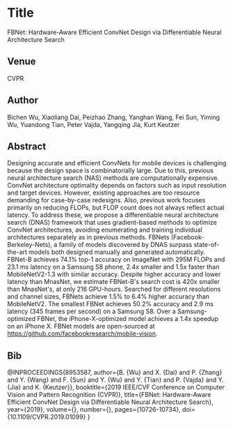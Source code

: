 # Title
FBNet: Hardware-Aware Efficient ConvNet Design via Differentiable Neural Architecture Search

## Venue
CVPR

## Author
Bichen Wu, Xiaoliang Dai, Peizhao Zhang, Yanghan Wang, Fei Sun, Yiming Wu, Yuandong Tian, Peter Vajda, Yangqing Jia, Kurt Keutzer

## Abstract
Designing accurate and efficient ConvNets for mobile devices is challenging because the design space is combinatorially large. Due to this, previous neural architecture search (NAS) methods are computationally expensive. ConvNet architecture optimality depends on factors such as input resolution and target devices. However, existing approaches are too resource demanding for case-by-case redesigns. Also, previous work focuses primarily on reducing FLOPs, but FLOP count does not always reflect actual latency. To address these, we propose a differentiable neural architecture search (DNAS) framework that uses gradient-based methods to optimize ConvNet architectures, avoiding enumerating and training individual architectures separately as in previous methods. FBNets (Facebook-Berkeley-Nets), a family of models discovered by DNAS surpass state-of-the-art models both designed manually and generated automatically. FBNet-B achieves 74.1% top-1 accuracy on ImageNet with 295M FLOPs and 23.1 ms latency on a Samsung S8 phone, 2.4x smaller and 1.5x faster than MobileNetV2-1.3 with similar accuracy. Despite higher accuracy and lower latency than MnasNet, we estimate FBNet-B's search cost is 420x smaller than MnasNet's, at only 216 GPU-hours. Searched for different resolutions and channel sizes, FBNets achieve 1.5% to 6.4% higher accuracy than MobileNetV2. The smallest FBNet achieves 50.2% accuracy and 2.9 ms latency (345 frames per second) on a Samsung S8. Over a Samsung-optimized FBNet, the iPhone-X-optimized model achieves a 1.4x speedup on an iPhone X. FBNet models are open-sourced at https://github.com/facebookresearch/mobile-vision.

## Bib
@INPROCEEDINGS{8953587,
  author={B. {Wu} and X. {Dai} and P. {Zhang} and Y. {Wang} and F. {Sun} and Y. {Wu} and Y. {Tian} and P. {Vajda} and Y. {Jia} and K. {Keutzer}},
  booktitle={2019 IEEE/CVF Conference on Computer Vision and Pattern Recognition (CVPR)}, 
  title={FBNet: Hardware-Aware Efficient ConvNet Design via Differentiable Neural Architecture Search}, 
  year={2019},
  volume={},
  number={},
  pages={10726-10734},
  doi={10.1109/CVPR.2019.01099}
  }